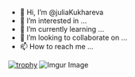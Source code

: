 - 👋 Hi, I’m @juliaKukhareva
- 👀 I’m interested in ...
- 🌱 I’m currently learning ...
- 💞️ I’m looking to collaborate on ...
- 📫 How to reach me ...

[![trophy](https://github-profile-trophy.vercel.app/?username=juliaKukhareva&theme=dracula)](https://github.com/ryo-ma/github-profile-trophy)
![Imgur Image](https://i.imgur.com/NG7qBfD.jpeg)
